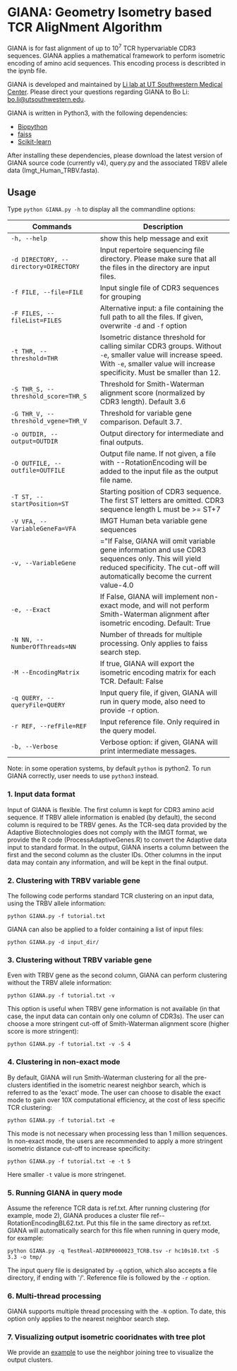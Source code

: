 # GIANA: Geometry Isometry based TCR AligNment Algorithm

GIANA is for fast alignment of up to 10<sup>7</sup> TCR hypervariable CDR3 sequences. GIANA applies a mathematical framework to perform isometric encoding of amino acid sequences. This encoding process is describted in the ipynb file.  

GIANA is developed and maintained by [Li lab at UT Southwestern Medical Center](https://lilab-utsw.org). Please direct your questions regarding GIANA to Bo Li: bo.li@utsouthwestern.edu.

GIANA is written in Python3, with the following dependencies:

- [Biopython](https://biopython.org)
- [faiss](https://github.com/facebookresearch/faiss)
- [Scikit-learn](https://scikit-learn.org/stable/)

After installing these dependencies, please download the latest version of GIANA source code (currently v4), query.py and the associated TRBV allele data (Imgt_Human_TRBV.fasta). 

## Usage

Type `python GIANA.py -h` to display all the commandline options:

|Commands|Description|
|--|--|
|`-h, --help`|show this help message and exit|
|`-d DIRECTORY, --directory=DIRECTORY`|Input repertoire sequencing file directory. Please make sure that all the files in the directory are input files.| 
|`-f FILE, --file=FILE`|Input single file of CDR3 sequences for grouping|
|`-F FILES, --fileList=FILES`|Alternative input: a file containing the full path to all the files. If given, overwrite `-d` and `-f` option|
|`-t THR, --threshold=THR`|Isometric distance threshold for calling similar CDR3 groups. Without `-e`, smaller value will increase speed. With `-e`, smaller value will increase specificity. Must be smaller than 12.|
|`-S THR_S, --threshold_score=THR_S`|Threshold for Smith-Waterman alignment score (normalized by CDR3 length). Default 3.6|
|`-G THR_V, --threshold_vgene=THR_V`|Threshold for variable gene comparison. Default 3.7.|                       
|`-o OUTDIR, --output=OUTDIR`|Output directory for intermediate and final outputs.|  
|`-O OUTFILE, --outfile=OUTFILE`|Output file name. If not given, a file with --RotationEncoding will be added to the input file as the output file name.|                     
|`-T ST, --startPosition=ST`|Starting position of CDR3 sequence. The first ST letters are omitted. CDR3 sequence length L must be >= ST+7|
|`-V VFA, --VariableGeneFa=VFA`|IMGT Human beta variable gene sequences|                       
|`-v, --VariableGene`|="If False, GIANA will omit variable gene information and use CDR3 sequences only. This will yield reduced specificity. The cut-off will automatically become the current value-4.0|                     
|`-e, --Exact`|If False, GIANA will implement non-exact mode, and will not perform Smith-Waterman alignment after isometric encoding. Default: True|             
|`-N NN, --NumberOfThreads=NN`|Number of threads for multiple processing. Only applies to faiss search step.|  
|`-M --EncodingMatrix`|If true, GIANA will export the isometric encoding matrix for each TCR. Default: False|
|`-q QUERY, --queryFile=QUERY`|Input query file, if given, GIANA will run in query mode, also need to provide -r option.|
|`-r REF, --refFile=REF`|Input reference file. Only required in the query model.|  
|`-b, --Verbose`|Verbose option: if given, GIANA will print intermediate messages.|                      

Note: in some operation systems, by default `python` is python2. To run GIANA correctly, user needs to use `python3` instead.

### 1. Input data format

Input of GIANA is flexible. The first column is kept for CDR3 amino acid sequence. If TRBV allele information is enabled (by default), the second column is required to be TRBV genes. As the TCR-seq data provided by the Adaptive Biotechnologies does not comply with the IMGT format, we provide the R code (ProcessAdaptiveGenes.R) to convert the Adaptive data input to standard format. In the output, GIANA inserts a column between the first and the second column as the cluster IDs. Other columns in the input data may contain any information, and will be kept in the final output. 

### 2. Clustering with TRBV variable gene

The following code performs standard TCR clustering on an input data, using the TRBV allele information:

`python GIANA.py -f tutorial.txt`

GIANA can also be applied to a folder containing a list of input files:

`python GIANA.py -d input_dir/`

### 3. Clustering without TRBV variable gene

Even with TRBV gene as the second column, GIANA can perform clustering without the TRBV allele information:

`python GIANA.py -f tutorial.txt -v`

This option is useful when TRBV gene information is not available (in that case, the input data can contain only one column of CDR3s). The user can choose a more stringent cut-off of Smith-Waterman alignment score (higher score is more stringent):

`python GIANA.py -f tutorial.txt -v -S 4`

### 4. Clustering in non-exact mode

By default, GIANA will run Smith-Waterman clustering for all the pre-clusters identified in the isometric nearest neighbor search, which is referred to as the 'exact' mode. The user can choose to disable the exact mode to gain over 10X computational efficiency, at the cost of less specific TCR clustering:

`python GIANA.py -f tutorial.txt -e`

This mode is not necessary when processing less than 1 million sequences. In non-exact mode, the users are recommended to apply a more stringent isometric distance cut-off to increase specificity:

`python GIANA.py -f tutorial.txt -e -t 5`

Here smaller `-t` value is more stringenet.

### 5. Running GIANA in query mode

Assume the reference TCR data is ref.txt. After running clustering (for example, mode 2), GIANA produces a cluster file ref--RotationEncodingBL62.txt. Put this file in the same directory as ref.txt. GIANA will automatically search for this file when running in query mode, for example:

`python GIANA.py -q TestReal-ADIRP0000023_TCRB.tsv -r hc10s10.txt -S 3.3 -o tmp/`

The input query file is designated by `-q` option, which also accepts a file directory, if ending with '/'. Reference file is followed by the `-r` option. 

### 6. Multi-thread processing

GIANA supports multiple thread processing with the `-N` option. To date, this option only applies to the nearest neighbor search step. 

### 7. Visualizing output isometric cooridnates with tree plot

We provide an [example](https://htmlpreview.github.io/?https://github.com/s175573/GIANA/blob/master/GIANAtree.html) to use the neighbor joining tree to visualize the output clusters.
